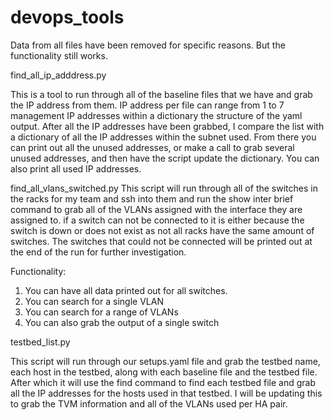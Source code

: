 # devops_tools
Data from all files have been removed for specific reasons. But the functionality still works. 

find_all_ip_adddress.py

This is a tool to run through all of the baseline files that we have and grab the IP address from them. IP address per file can range from 1 to 7 management IP addresses within a dictionary the structure of the yaml output. After all the IP addresses have been grabbed, I compare the list with a dictionary of all the IP addresses within the subnet used. From there you can print out all the unused addresses, or make a call to grab several unused addresses, and then have the script update the dictionary. You can also print all used IP addresses. 

find_all_vlans_switched.py
This script will run through all of the switches in the racks for my team and ssh into them and run the show inter brief command to grab all of the VLANs assigned with the interface they are assigned to. if a switch can not be connected to it is either because the switch is down or does not exist as not all racks have the same amount of switches. The switches that could not be connected will be printed out at the end of the run for further investigation. 

Functionality:
1) You can have all data printed out for all switches. 
2) You can search for a single VLAN
3) You can search for a range of VLANs
4) You can also grab the output of a single switch

testbed_list.py

This script will run through our setups.yaml file and grab the testbed name, each host in the testbed, along with each baseline file and the testbed file. After which it will use the find command to find each testbed file and grab all the IP addresses for the hosts used in that testbed. I will be updating this to grab the TVM information and all of the VLANs used per HA pair. 
